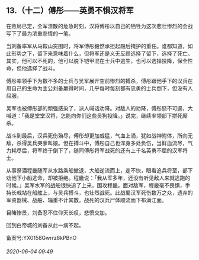 ## 13.（十二）傅彤——英勇不惧汉将军
在败局已定，全军溃散的危急时刻，汉将傅彤以自己的牺牲为这次悲壮惨烈的会战写下了最为浓重悲情的一笔。



当刘备率军从马鞍山突围时，将军傅彤毅然承担起殿后掩护的重任。谁都知道，如此形势之下，留下来意味着什么，但将军还是义无反顾选择了留下，选择了死亡。其实，他可以不死的，他可以脱下铠甲混在士兵中逃生，也可以选择投降，保全性命，但他选择了战斗。



傅彤率领手下为数不多的士兵与吴军展开空前惨烈的搏杀，傅彤跟他手下的汉兵在用自己的生命为主公刘备赢得时间，几乎每时每刻都有忠勇的士兵倒下，但没有人屈服。



吴军也被傅彤部的顽强感染了，派人喊话劝降。对敌人的劝降，傅彤怒不可遏，大喊道：「我是堂堂汉将，怎能向你们这些吴狗投降。」说完，继续率领部下拼死厮杀。



战斗到最后，汉兵死伤殆尽，傅彤却更加威猛，气血上涌，犹如战神附体，所向无敌，杀得吴兵哭爹叫娘。但在搏斗中，傅彤自己也浑身多处负伤，当鲜血流尽，气力耗尽后，将军终于倒下了，随同傅彤将军战死的还有上千名英勇不屈的汉军将士。



从事祭酒程畿随军从水路乘船撤退，大船逆流而上，走不快，眼看追兵将至，部下劝他下小船逃命，却被拒绝。程畿说：「我从军多年，还没有听见敌人来就逃跑的时候。」吴军水军的战船很快追了上来，围攻程畿。面对敌军，程畿毫不畏惧，手持长戟站在船舷上，与吴兵搏斗，也壮烈战死。此战蜀汉军死伤数万之众，遗弃的军资器械、战船、辎重不计其数。战死的汉兵尸体顺流而下布满江面。



目睹惨景，刘备忍不住仰天长叹，悲愤交加。



回到白帝城的刘备从此一病不起。



备案号:YX0158Gwrrz8kPBnO


###### 2020-06-04 09:49
